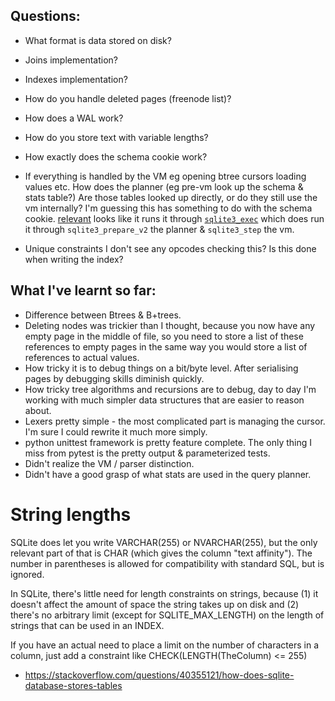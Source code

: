 ## Questions:

* What format is data stored on disk?
* Joins implementation?
* Indexes implementation?
* How do you handle deleted pages (freenode list)?
* How does a WAL work?
* How do you store text with variable lengths?
* How exactly does the schema cookie work?
* If everything is handled by the VM eg opening btree cursors loading values etc. How does the planner (eg pre-vm look up the schema & stats table?) Are those tables looked up directly, or do they still use the vm internally? I'm guessing this has something to do with the schema cookie. [relevant](https://github.com/sqlite/sqlite/blob/41ce47c4f4bcae3882fdccec18a6100a85f4bba5/src/prepare.c#L710) looks like it runs it through [`sqlite3_exec`](https://github.com/sqlite/sqlite/blob/master/src/legacy.c) which does run it through `sqlite3_prepare_v2` the planner & `sqlite3_step` the vm.

* Unique constraints I don't see any opcodes checking this? Is this done when writing the index?

## What I've learnt so far:

- Difference between Btrees & B+trees.
- Deleting nodes was trickier than I thought, because you now have any empty page in the middle of file, so you need to store a list of these references to empty pages in the same way you would store a list of references to actual values. 
- How tricky it is to debug things on a bit/byte level. After serialising pages by debugging skills diminish quickly.
- How tricky tree algorithms and recursions are to debug, day to day I'm working with much simpler data structures that are easier to reason about.
- Lexers pretty simple - the most complicated part is managing the cursor. I'm sure I could rewrite it much more simply.
- python unittest framework is pretty feature complete. The only thing I miss from pytest is the pretty output & parameterized tests.
- Didn't realize the VM / parser distinction.
- Didn't have a good grasp of what stats are used in the query planner.

# String lengths 
SQLite does let you write VARCHAR(255) or NVARCHAR(255), but the only relevant part of that is CHAR (which gives the column "text affinity"). The number in parentheses is allowed for compatibility with standard SQL, but is ignored.

In SQLite, there's little need for length constraints on strings, because (1) it doesn't affect the amount of space the string takes up on disk and (2) there's no arbitrary limit (except for SQLITE_MAX_LENGTH) on the length of strings that can be used in an INDEX.

If you have an actual need to place a limit on the number of characters in a column, just add a constraint like CHECK(LENGTH(TheColumn) <= 255)

- https://stackoverflow.com/questions/40355121/how-does-sqlite-database-stores-tables
